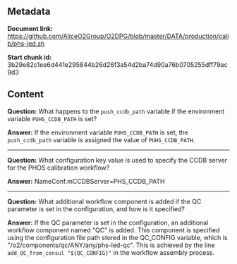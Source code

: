 ## Metadata

**Document link:** https://github.com/AliceO2Group/O2DPG/blob/master/DATA/production/calib/phs-led.sh

**Start chunk id:** 3b29e82c1ee6d441e295844b26d26f3a54d2ba74d90a76b0705255dff79ac9d3

## Content

**Question:** What happens to the `push_ccdb_path` variable if the environment variable `PUHS_CCDB_PATH` is set?

**Answer:** If the environment variable `PUHS_CCDB_PATH` is set, the `push_ccdb_path` variable is assigned the value of `PUHS_CCDB_PATH`.

---

**Question:** What configuration key value is used to specify the CCDB server for the PHOS calibration workflow?

**Answer:** NameConf.mCCDBServer=PHS_CCDB_PATH

---

**Question:** What additional workflow component is added if the QC parameter is set in the configuration, and how is it specified?

**Answer:** If the QC parameter is set in the configuration, an additional workflow component named "QC" is added. This component is specified using the configuration file path stored in the QC_CONFIG variable, which is "/o2/components/qc/ANY/any/phs-led-qc". This is achieved by the line `add_QC_from_consul "${QC_CONFIG}"` in the workflow assembly process.